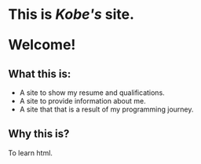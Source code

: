 <!DOCTYPE html>
<html> 
<head> 
<title> Kobe Garcia </title>

</head>
<body>
<h1><p>This is <em>Kobe's</em> site.</p>
<p><strong>Welcome!</strong></p></h1>

<h2> What this is:</h2> 
<ul> 
<li>A site to show my resume and qualifications.</li>
<li>A site to provide information about me.</li> 
<li>A site that that is a result of my programming journey.</li>
</ul>

<h2> Why this is?</h2> 
<p> To learn html.</p>
</body>
</html>
